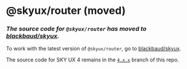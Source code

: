 # @skyux/router (moved)

### *The source code for `@skyux/router` has moved to [blackbaud/skyux](https://github.com/blackbaud/skyux).*

To work with the latest version of `@skyux/router`, go to [blackbaud/skyux](https://github.com/blackbaud/skyux).

The source code for SKY UX 4 remains in the [`4.x.x`](https://github.com/blackbaud/skyux-router/tree/4.x.x) branch of this repo.
